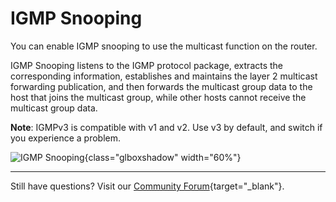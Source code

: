 # IGMP Snooping

You can enable IGMP snooping to use the multicast function on the router.

IGMP Snooping listens to the IGMP protocol package, extracts the corresponding information, establishes and maintains the layer 2 multicast forwarding publication, and then forwards the multicast group data to the host that joins the multicast group, while other hosts cannot receive the multicast group data.

**Note**: IGMPv3 is compatible with v1 and v2. Use v3 by default, and switch if you experience a problem.

![IGMP Snooping](https://static.gl-inet.com/docs/en/4/tutorials/igmp_snooping/igmp_snooping.png){class="glboxshadow" width="60%"}

---

Still have questions? Visit our [Community Forum](https://forum.gl-inet.com){target="_blank"}.
